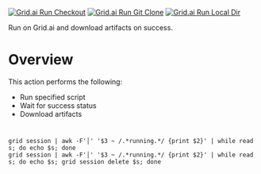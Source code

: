 [![Grid.ai Run Checkout](https://github.com/gridai-actions/gridai-run/actions/workflows/unittest-checkout.yml/badge.svg)](https://github.com/gridai-actions/gridai-run/actions/workflows/unittest-checkout.yml)
[![Grid.ai Run Git Clone](https://github.com/gridai-actions/gridai-run/actions/workflows/unittest-gitclone.yml/badge.svg)](https://github.com/gridai-actions/gridai-run/actions/workflows/unittest-gitclone.yml)
[![Grid.ai Run Local Dir](https://github.com/gridai-actions/gridai-run/actions/workflows/unittest-localdir.yml/badge.svg)](https://github.com/gridai-actions/gridai-run/actions/workflows/unittest-localdir.yml)

Run on Grid.ai and download artifacts on success.  

# Overview

This action performs the following:
- Run specified script
- Wait for success status
- Download artifacts


#

```
grid session | awk -F'│' '$3 ~ /.*running.*/ {print $2}' | while read s; do echo $s; done
grid session | awk -F'│' '$3 ~ /.*running.*/ {print $2}' | while read s; do echo $s; grid session delete $s; done

```